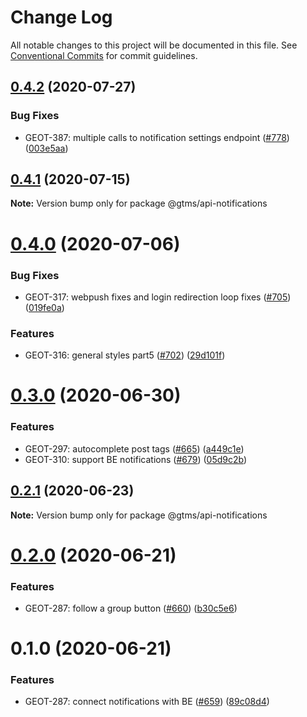 # Change Log

All notable changes to this project will be documented in this file.
See [Conventional Commits](https://conventionalcommits.org) for commit guidelines.

## [0.4.2](https://github.com/gtms-org/gtms-frontend/compare/@gtms/api-notifications@0.4.1...@gtms/api-notifications@0.4.2) (2020-07-27)


### Bug Fixes

* GEOT-387: multiple calls to notification settings endpoint ([#778](https://github.com/gtms-org/gtms-frontend/issues/778)) ([003e5aa](https://github.com/gtms-org/gtms-frontend/commit/003e5aa214398ece8f76e32f76a89522c8da795b))





## [0.4.1](https://github.com/gtms-org/gtms-frontend/compare/@gtms/api-notifications@0.4.0...@gtms/api-notifications@0.4.1) (2020-07-15)

**Note:** Version bump only for package @gtms/api-notifications





# [0.4.0](https://github.com/gtms-org/gtms-frontend/compare/@gtms/api-notifications@0.3.0...@gtms/api-notifications@0.4.0) (2020-07-06)


### Bug Fixes

* GEOT-317: webpush fixes and login redirection loop fixes ([#705](https://github.com/gtms-org/gtms-frontend/issues/705)) ([019fe0a](https://github.com/gtms-org/gtms-frontend/commit/019fe0ad2853b359ae476fd07d9706180b1ab04f))


### Features

* GEOT-316: general styles part5 ([#702](https://github.com/gtms-org/gtms-frontend/issues/702)) ([29d101f](https://github.com/gtms-org/gtms-frontend/commit/29d101f8a85e3cd1a9d629336aede625ca8e876a))





# [0.3.0](https://github.com/gtms-org/gtms-frontend/compare/@gtms/api-notifications@0.2.1...@gtms/api-notifications@0.3.0) (2020-06-30)

### Features

- GEOT-297: autocomplete post tags ([#665](https://github.com/gtms-org/gtms-frontend/issues/665)) ([a449c1e](https://github.com/gtms-org/gtms-frontend/commit/a449c1e8d4275105b091074801e3b3c3b743935f))
- GEOT-310: support BE notifications ([#679](https://github.com/gtms-org/gtms-frontend/issues/679)) ([05d9c2b](https://github.com/gtms-org/gtms-frontend/commit/05d9c2b09984b42209beff8613c6df5602c714ee))

## [0.2.1](https://github.com/gtms-org/gtms-frontend/compare/@gtms/api-notifications@0.2.0...@gtms/api-notifications@0.2.1) (2020-06-23)

**Note:** Version bump only for package @gtms/api-notifications

# [0.2.0](https://github.com/gtms-org/gtms-frontend/compare/@gtms/api-notifications@0.1.0...@gtms/api-notifications@0.2.0) (2020-06-21)

### Features

- GEOT-287: follow a group button ([#660](https://github.com/gtms-org/gtms-frontend/issues/660)) ([b30c5e6](https://github.com/gtms-org/gtms-frontend/commit/b30c5e6b82013f35c29f4f9335bcd50c92fcb8a3))

# 0.1.0 (2020-06-21)

### Features

- GEOT-287: connect notifications with BE ([#659](https://github.com/gtms-org/gtms-frontend/issues/659)) ([89c08d4](https://github.com/gtms-org/gtms-frontend/commit/89c08d4a495fa6624a779e1efb0717bbed33a5bb))
